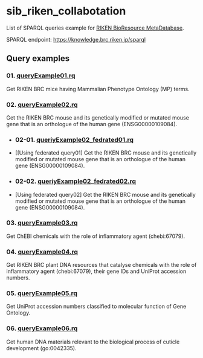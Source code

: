 # sib_riken_collabotation

List of SPARQL queries example for [RIKEN BioResource MetaDatabase](https://knowledge.brc.riken.jp/bioresource/).

SPARQL endpoint: https://knowledge.brc.riken.jp/sparql

## Query examples
### 01. [queryExample01.rq](https://github.com/kushidat/sib_riken_collabotation/blob/main/queriyExample01.rq)
Get RIKEN BRC mice having Mammalian Phenotype Ontology (MP) terms.


### 02. [queryExample02.rq](https://github.com/kushidat/sib_riken_collabotation/blob/main/queriyExample02.rq)
Get the RIKEN BRC mouse and its genetically modified or mutated mouse gene that is an orthologue of the human gene (ENSG00000109084).

  - ### 02-01. [queriyExample02_fedrated01.rq](https://github.com/kushidat/sib_riken_collabotation/blob/main/queriyExample02_fedrated01.rq)
  - [[Using federated query01] Get the RIKEN BRC mouse and its genetically modified or mutated mouse gene that is an orthologue of the human gene (ENSG00000109084).


  - ### 02-02. [queriyExample02_fedrated02.rq](https://github.com/kushidat/sib_riken_collabotation/blob/main/queriyExample02_fedrated02.rq)
  - [Using federated query02] Get the RIKEN BRC mouse and its genetically modified or mutated mouse gene that is an orthologue of the human gene (ENSG00000109084).

### 03. [queryExample03.rq](https://github.com/kushidat/sib_riken_collabotation/blob/main/queriyExample03.rq)
Get ChEBI chemicals with the role of inflammatory agent (chebi:67079).

### 04. [queryExample04.rq](https://github.com/kushidat/sib_riken_collabotation/blob/main/queriyExample04.rq)
Get RIKEN BRC plant DNA resources that catalyse chemicals with the role of inflammatory agent (chebi:67079), their gene IDs and UniProt accession numbers.

### 05. [queryExample05.rq](https://github.com/kushidat/sib_riken_collabotation/blob/main/queriyExample05.rq)
Get UniProt accession numbers classified to molecular function of Gene Ontology.

### 06. [queryExample06.rq](https://github.com/kushidat/sib_riken_collabotation/blob/main/queriyExample06.rq)
Get human DNA materials relevant to the biological process of cuticle development (go:0042335).
